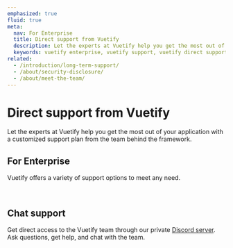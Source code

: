```yaml
---
emphasized: true
fluid: true
meta:
  nav: For Enterprise
  title: Direct support from Vuetify
  description: Let the experts at Vuetify help you get the most out of your application with a customized support plan from the team behind the framework.
  keywords: vuetify enterprise, vuetify support, vuetify direct support, vuetify help
related:
  - /introduction/long-term-support/
  - /about/security-disclosure/
  - /about/meet-the-team/
---
```


<script setup>
  import DiscordDeck from '@/components/introduction/DiscordDeck.vue'
  import EnterpriseDeck from '@/components/introduction/EnterpriseDeck.vue'
</script>

# Direct support from Vuetify

Let the experts at Vuetify help you get the most out of your application with a customized support plan from the team behind the framework.

<page-features />

## For Enterprise

Vuetify offers a variety of support options to meet any need.

<enterprise-deck />

<br>

## Chat support

Get direct access to the Vuetify team through our private [Discord server](https://community.vuetifyjs.com/). Ask questions, get help, and chat with the team.

<discord-deck />
